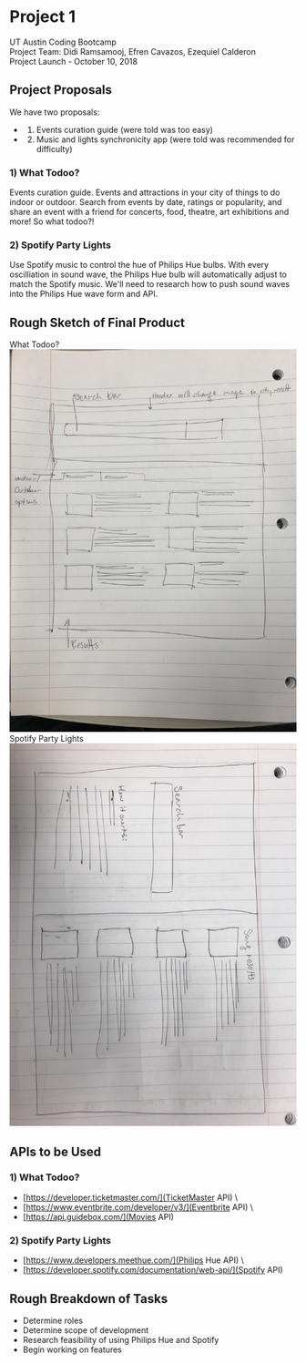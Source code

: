 # Project 1
UT Austin Coding Bootcamp \
Project Team: Didi Ramsamooj, Efren Cavazos, Ezequiel Calderon \
Project Launch - October 10, 2018

## Project Proposals
We have two proposals: 
+ 1) Events curation guide (were told was too easy)
+ 2) Music and lights synchronicity app (were told was recommended for difficulty)

### 1) What Todoo?
Events curation guide. Events and attractions in your city of things to do indoor or outdoor. Search from events by date, ratings or popularity, and share an event with a friend for concerts, food, theatre, art exhibitions and more! So what todoo?!


### 2) Spotify Party Lights
Use Spotify music to control the hue of Philips Hue bulbs. With every oscilliation in sound wave, the Philips Hue bulb will automatically adjust to match the Spotify music. We'll need to research how to push sound waves into the Philips Hue wave form and API. 

## Rough Sketch of Final Product
What Todoo?
![Image of What Todoo](IMG_2295.JPG)
\
Spotify Party Lights
![Image of Spotify Party Lights](IMG_2296.JPG)

## APIs to be Used
### 1) What Todoo?
+ [https://developer.ticketmaster.com/](TicketMaster API) \
+ [https://www.eventbrite.com/developer/v3/](Eventbrite API) \
+ [https://api.guidebox.com/](Movies API)

### 2) Spotify Party Lights
+ [https://www.developers.meethue.com/](Philips Hue API) \
+ [https://developer.spotify.com/documentation/web-api/](Spotify API)

## Rough Breakdown of Tasks
+ Determine roles
+ Determine scope of development
+ Research feasibility of using Philips Hue and Spotify
+ Begin working on features
